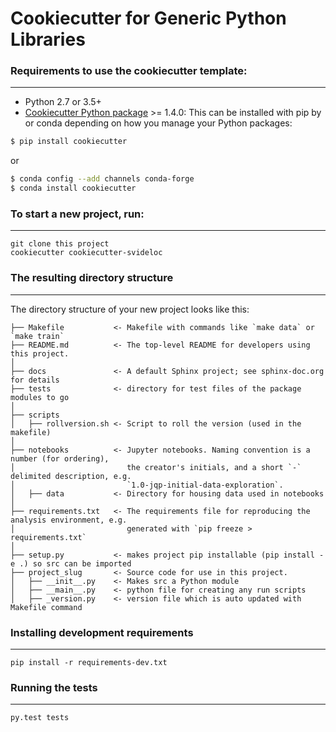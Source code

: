 # Cookiecutter for Generic Python Libraries 

### Requirements to use the cookiecutter template:
-----------
 - Python 2.7 or 3.5+
 - [Cookiecutter Python package](http://cookiecutter.readthedocs.org/en/latest/installation.html) >= 1.4.0: This can be installed with pip by or conda depending on how you manage your Python packages:

``` bash
$ pip install cookiecutter
```

or

``` bash
$ conda config --add channels conda-forge
$ conda install cookiecutter
```


### To start a new project, run:
------------

```shell
git clone this project
cookiecutter cookiecutter-svideloc
```
    
### The resulting directory structure
------------

The directory structure of your new project looks like this: 

```
├── Makefile           <- Makefile with commands like `make data` or `make train`
├── README.md          <- The top-level README for developers using this project.
│
├── docs               <- A default Sphinx project; see sphinx-doc.org for details
├── tests              <- directory for test files of the package modules to go
│
├── scripts
│   ├── rollversion.sh <- Script to roll the version (used in the makefile)
│
├── notebooks          <- Jupyter notebooks. Naming convention is a number (for ordering),
│                         the creator's initials, and a short `-` delimited description, e.g.
│                         `1.0-jqp-initial-data-exploration`.
│   ├── data           <- Directory for housing data used in notebooks
│
├── requirements.txt   <- The requirements file for reproducing the analysis environment, e.g.
│                         generated with `pip freeze > requirements.txt`
│
├── setup.py           <- makes project pip installable (pip install -e .) so src can be imported
├── project_slug       <- Source code for use in this project.
│   ├── __init__.py    <- Makes src a Python module
│   ├── __main__.py    <- python file for creating any run scripts
│   ├── _version.py    <- version file which is auto updated with Makefile command
```

### Installing development requirements
------------

    pip install -r requirements-dev.txt

### Running the tests
------------

    py.test tests